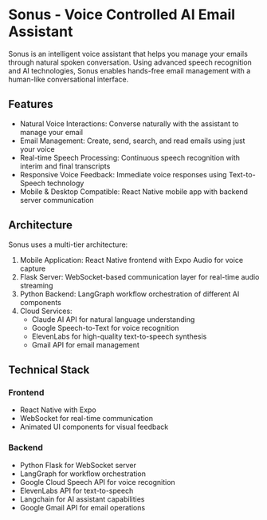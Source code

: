 # Sonus - Voice Controlled AI Email Assistant

Sonus is an intelligent voice assistant that helps you manage your emails through natural spoken conversation. Using advanced speech recognition and AI technologies, Sonus enables hands-free email management with a human-like conversational interface.

## Features

- Natural Voice Interactions: Converse naturally with the assistant to manage your email
- Email Management: Create, send, search, and read emails using just your voice
- Real-time Speech Processing: Continuous speech recognition with interim and final transcripts
- Responsive Voice Feedback: Immediate voice responses using Text-to-Speech technology
- Mobile & Desktop Compatible: React Native mobile app with backend server communication

## Architecture

Sonus uses a multi-tier architecture:

1. Mobile Application: React Native frontend with Expo Audio for voice capture
2. Flask Server: WebSocket-based communication layer for real-time audio streaming
3. Python Backend: LangGraph workflow orchestration of different AI components
4. Cloud Services:
   - Claude AI API for natural language understanding
   - Google Speech-to-Text for voice recognition
   - ElevenLabs for high-quality text-to-speech synthesis
   - Gmail API for email management

## Technical Stack

### Frontend
- React Native with Expo
- WebSocket for real-time communication
- Animated UI components for visual feedback

### Backend
- Python Flask for WebSocket server
- LangGraph for workflow orchestration
- Google Cloud Speech API for voice recognition
- ElevenLabs API for text-to-speech
- Langchain for AI assistant capabilities
- Google Gmail API for email operations
